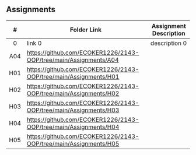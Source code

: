 ## Assignments

|  #  | Folder Link | Assignment Description |
| :-: | ----------- | ---------------------- |
|  0  | link 0      | description 0          |
| A04 | https://github.com/ECOKER1226/2143-OOP/tree/main/Assignments/A04 | |
| H01 | https://github.com/ECOKER1226/2143-OOP/tree/main/Assignments/H01 | |
| H02 | https://github.com/ECOKER1226/2143-OOP/tree/main/Assignments/H02 | |
| H03 | https://github.com/ECOKER1226/2143-OOP/tree/main/Assignments/H03 | |
| H04 | https://github.com/ECOKER1226/2143-OOP/tree/main/Assignments/H04 | |
| H05 | https://github.com/ECOKER1226/2143-OOP/tree/main/Assignments/H05 | |
